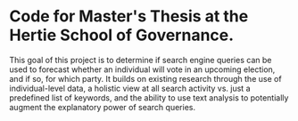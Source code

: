 # Code for Master's Thesis at the Hertie School of Governance.
This goal of this project is to determine if search engine queries can be used to forecast whether an individual will vote in an upcoming election, and if so, for which party. It builds on existing research through the use of individual-level data, a holistic view at all search activity vs. just a predefined list of keywords, and the ability to use text analysis to potentially augment the explanatory power of search queries.
